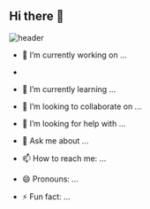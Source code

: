 ## Hi there 👋
![header](https://capsule-render.vercel.app/api?type=speech&color=skyblue&text=Swon's%20GitHub)

- 🔭 I’m currently working on ...

- 
- 🌱 I’m currently learning ...
- 👯 I’m looking to collaborate on ...
- 🤔 I’m looking for help with ...
- 💬 Ask me about ...
- 📫 How to reach me: ...
- 😄 Pronouns: ...
- ⚡ Fun fact: ...

